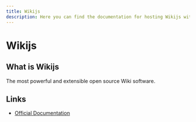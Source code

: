 ```yaml
---
title: Wikijs
description: Here you can find the documentation for hosting Wikijs with Coolify.
---
```


# Wikijs

<ZoomableImage src="/docs/images/services/wikijs.svg" />

## What is Wikijs

The most powerful and extensible open source Wiki software.

## Links

- [Official Documentation](https://docs.requarks.io?utm_source=coolify.io)
